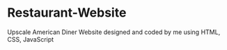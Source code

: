 # Restaurant-Website
Upscale American Diner Website designed and coded by me using HTML, CSS, JavaScript

